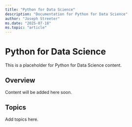```yaml
---
title: "Python for Data Science"
description: "Documentation for Python for Data Science"
author: "Joseph Streeter"
ms.date: "2025-07-18"
ms.topic: "article"
---
```


# Python for Data Science

This is a placeholder for Python for Data Science content.

## Overview

Content will be added here soon.

## Topics

Add topics here.
